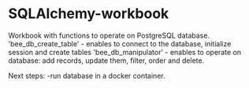 # SQLAlchemy-workbook

Workbook with functions to operate on PostgreSQL database.
'bee_db_create_table' - enables to connect to the database, initialize session and create tables
'bee_db_manipulator' - enables to operate on database: add records, update them, filter, order and delete.

Next steps:
-run database in a docker container.